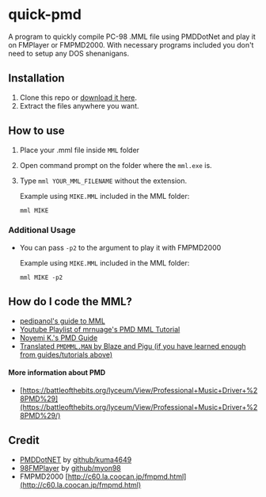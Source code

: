 # quick-pmd
A program to quickly compile PC-98 .MML file using PMDDotNet and play it on FMPlayer or FMPMD2000. With necessary programs included you don't need to setup any DOS shenanigans.

## Installation
1. Clone this repo or [download it here](https://github.com/rzf45/quick-pmd/archive/refs/heads/main.zip).
2. Extract the files anywhere you want.

## How to use
1. Place your .mml file inside `MML` folder
2. Open command prompt on the folder where the `mml.exe` is.
3. Type `mml YOUR_MML_FILENAME` without the extension.

    Example using `MIKE.MML` included in the MML folder:
    ```
    mml MIKE
    ```

### Additional Usage
- You can pass `-p2` to the argument to play it with FMPMD2000

    Example using `MIKE.MML` included in the MML folder:
    ```
    mml MIKE -p2
    ```
    
## How do I code the MML?
- [pedipanol's guide to MML](https://mml-guide.readthedocs.io/)
- [Youtube Playlist of mrnuage's PMD MML Tutorial](https://www.youtube.com/playlist?list=PLjDRNwIwhN8cgC0kppyueT_mplN-Wxc-r)
- [Noyemi K.'s PMD Guide](https://web.archive.org/web/20211121010954/https://delmunsoft.com/PMD%20Programming.html)
- [Translated `PMDMML.MAN` by Blaze and Pigu (if you have learned enough from guides/tutorials above)](https://pigu-a.github.io/pmddocs/pmdmml.htm)

#### More information about PMD
- [https://battleofthebits.org/lyceum/View/Professional+Music+Driver+%28PMD%29](https://battleofthebits.org/lyceum/View/Professional+Music+Driver+%28PMD%29/)

## Credit
- [PMDDotNET](https://github.com/kuma4649/PMDDotNET) by [github/kuma4649](https://github.com/kuma4649)
- [98FMPlayer](https://github.com/myon98/98fmplayer) by [github/myon98](https://github.com/myon98)
- FMPMD2000 [http://c60.la.coocan.jp/fmpmd.html](http://c60.la.coocan.jp/fmpmd.html)
